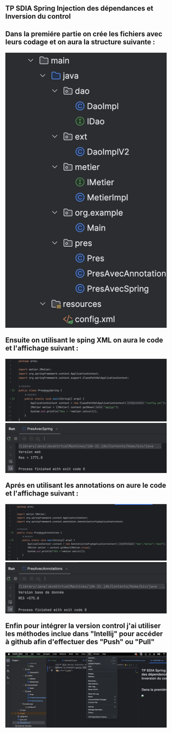 <h2>TP SDIA Spring Injection des dépendances et Inversion du control<h2>
<p>Dans la premiére partie on crée les fichiers avec leurs codage et on aura la structure suivante :</p>
<img src="captures/1.png" style="align-items: center">
<p>Ensuite on utilisant le sping XML on aura le code et l'affichage suivant :</p>
<img src="captures/1-1.png">
<img src="captures/1-2.png">
<p>Aprés en utilisant les annotations on aure le code et l'affichage suivant :</p>
<img src="captures/2-1.png">
<img src="captures/2-2.png">
<p style=" font-size:20;">Enfin pour intégrer la version control j'ai utiliser les méthodes inclue dans "Intellij" pour accéder à github afin d'effectuer des "Push" ou "Pull"</p>
<img src="captures/3.png">

